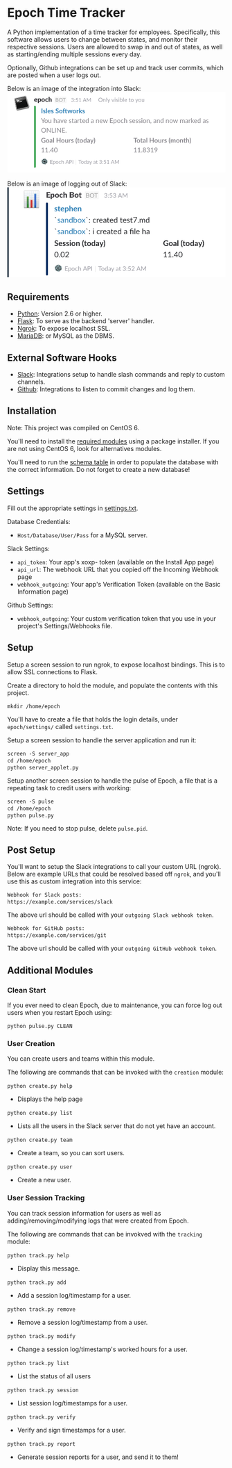# Epoch Time Tracker
A Python implementation of a time tracker for employees. Specifically, this software allows users to change between states, and monitor their respective sessions. Users are allowed to swap in and out of states, as well as starting/ending multiple sessions every day. 

Optionally, Github integrations can be set up and track user commits, which are posted when a user logs out.

Below is an image of the integration into Slack:
![alt text](https://github.com/Unknowncmbk/epoch-time-tracker/blob/master/images/login.png "User Logging In")

Below is an image of logging out of Slack:
![alt text](https://github.com/Unknowncmbk/epoch-time-tracker/blob/master/images/timestamp_developer.png "User Logging Out")

## Requirements
- [Python](https://www.python.org/download/releases/2.6/): Version 2.6 or higher.
- [Flask](http://flask.pocoo.org): To serve as the backend 'server' handler.
- [Ngrok](https://ngrok.com): To expose localhost SSL.
- [MariaDB](https://mariadb.org): or MySQL as the DBMS.

## External Software Hooks
- [Slack](https://api.slack.com): Integrations setup to handle slash commands and reply to custom channels.
- [Github](https://developer.github.com): Integrations to listen to commit changes and log them.

## Installation
Note: This project was compiled on CentOS 6.

You'll need to install the [required modules](https://github.com/Unknowncmbk/epoch-time-tracker/blob/master/setup/install.txt) using a package installer. If you are not using CentOS 6, look for alternatives modules. 

You'll need to run the [schema table](https://github.com/Unknowncmbk/epoch-time-tracker/blob/master/setup/database/database_schema.txt) in order to populate the database with the correct information. Do not forget to create a new database!

## Settings
Fill out the appropriate settings in [settings.txt](https://github.com/Unknowncmbk/epoch-time-tracker/blob/master/epoch/settings/settings.txt).

Database Credentials:
- `Host/Database/User/Pass` for a MySQL server.

Slack Settings:
- `api_token`: Your app's xoxp- token (available on the Install App page)
- `api_url`: The webhook URL that you copied off the Incoming Webhook page
- `webhook_outgoing`: Your app's Verification Token (available on the Basic Information page)

Github Settings:
- `webhook_outgoing`: Your custom verification token that you use in your project's Settings/Webhooks file.

## Setup
Setup a screen session to run ngrok, to expose localhost bindings. This is to allow SSL connections to Flask.

Create a directory to hold the module, and populate the contents with this project.
```
mkdir /home/epoch
```

You'll have to create a file that holds the login details, under `epoch/settings/` called `settings.txt`.

Setup a screen session to handle the server application and run it:
```
screen -S server_app
cd /home/epoch
python server_applet.py
```

Setup another screen session to handle the pulse of Epoch, a file that is a repeating task to credit users with working:
```
screen -S pulse
cd /home/epoch
python pulse.py
```
Note: If you need to stop pulse, delete `pulse.pid`.

## Post Setup
You'll want to setup the Slack integrations to call your custom URL (ngrok). Below are example URLs that could be resolved based off `ngrok`, and you'll use this as custom integration into this service:

```
Webhook for Slack posts:
https://example.com/services/slack
```
The above url should be called with your `outgoing Slack webhook token`.

```
Webhook for GitHub posts:
https://example.com/services/git
```
The above url should be called with your `outgoing GitHub webhook token`.

## Additional Modules

### Clean Start
If you ever need to clean Epoch, due to maintenance, you can force log out users when you restart Epoch using:
```
python pulse.py CLEAN
```

### User Creation
You can create users and teams within this module.

The following are commands that can be invoked with the `creation` module:

`python create.py help`
- Displays the help page

`python create.py list`
- Lists all the users in the Slack server that do not yet have an account.

`python create.py team`
- Create a team, so you can sort users.

`python create.py user`
- Create a new user.

### User Session Tracking
You can track session information for users as well as adding/removing/modifying logs that were created from Epoch.

The following are commands that can be invokved with the `tracking` module:

`python track.py help`
- Display this message.

`python track.py add`
- Add a session log/timestamp for a user.

`python track.py remove`
- Remove a session log/timestamp from a user.

`python track.py modify`
- Change a session log/timestamp's worked hours for a user.

`python track.py list`
- List the status of all users

`python track.py session`
- List session log/timestamps for a user.

`python track.py verify`
- Verify and sign timestamps for a user.

`python track.py report`
- Generate session reports for a user, and send it to them!
